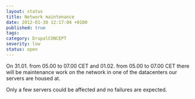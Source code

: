 ```yaml
---
layout: status
title: Network maintenance
date: 2012-01-30 12:17:04 +0100
published: true
tags:
category: DrupalCONCEPT
severity: low
status: open
---
```

On 31.01. from 05.00 to 07.00 CET and 01.02. from 05.00 to 07.00 CET there will be maintenance work on the network in one of the datacenters our servers are housed at.

Only a few servers could be affected and no failures are expected.
